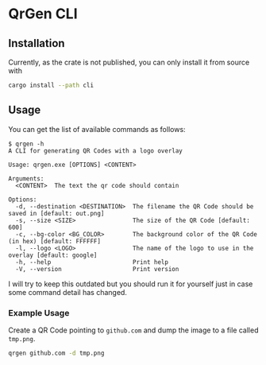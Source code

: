 # QrGen CLI

## Installation

Currently, as the crate is not published, you can only install it from source with

```sh
cargo install --path cli
```

## Usage

You can get the list of available commands as follows:

```
$ qrgen -h
A CLI for generating QR Codes with a logo overlay

Usage: qrgen.exe [OPTIONS] <CONTENT>

Arguments:
  <CONTENT>  The text the qr code should contain

Options:
  -d, --destination <DESTINATION>  The filename the QR Code should be saved in [default: out.png]
  -s, --size <SIZE>                The size of the QR Code [default: 600]
  -c, --bg-color <BG_COLOR>        The background color of the QR Code (in hex) [default: FFFFFF]
  -l, --logo <LOGO>                The name of the logo to use in the overlay [default: google]
  -h, --help                       Print help
  -V, --version                    Print version
```

I will try to keep this outdated but you should run it for yourself just in case some command
detail has changed.

### Example Usage

Create a QR Code pointing to `github.com` and dump the image to a file called `tmp.png`.

```sh
qrgen github.com -d tmp.png
```
